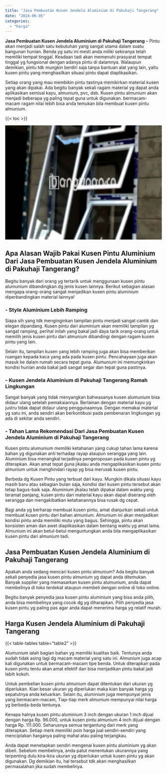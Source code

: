 ```yaml
---
title: "Jasa Pembuatan Kusen Jendela Aluminium di Pakuhaji Tangerang"
date: "2024-06-05"
categories: 
  - "harga"
---
```


**Jasa Pembuatan Kusen Jendela Aluminium di Pakuhaji Tangerang** – Pintu akan menjadi salah satu kebutuhan yang sangat utama dalam suatu bangunan hunian. Benda yg satu ini mesti anda miliki sekiranya telah memiliki tempat tinggal. Keadaan tadi akan memenuhi prasyarat tempat tinggal yg fungsional dengan adanya pintu di dalamnya. Walaupun demikian, pintu tdk mungkin berdiri saja tanpa bantuan alat yang lain, yaitu kusen pintu yang menghasilkan situasi pintu dapat diaplikasikan.

Setiap orang yang mau membikin pintu tastinya memikirkan material kusen yang akan dipakai. Ada begitu banyak sekali ragam material yg dapat anda aplikasikan semisal kayu, almunium, pvc, dsb. Kusen pintu almunium akan menjadi beberapa yg paling tepat guna untuk digunakan. bermacam-macam ragam nilai lebih bisa anda temukan bila membuat kusen pintu almunium.

{{< toc >}}

![Jasa Pembuatan Kusen Jendela Aluminium di Pakuhaji Tangerang](/images/harga-kusen-jendela-alumunium-28.png)

## Apa Alasan Wajib Pakai Kusen Pintu Aluminium Dari Jasa Pembuatan Kusen Jendela Aluminium di Pakuhaji Tangerang?

Begitu banyak dari orang yg tertarik untuk menggunaan kusen pintu alumunium dibandingkan dg jenis kusen lainnya. Berikut sebagian alasan mengapa orang-orang sangat menjadikan kusen pintu aluminium diperbandingkan material lainnya!

### \- Style Aluminium Lebih Ramping

Siapa sih yang tdk menginginkan tampilan pintu menjadi sangat cantik dan elegan dipandang. Kusen pintu dari aluminium akan memiliki tampilan yg sangat ramping, perihal inilah yang bakal jadi daya tarik orang-orang untuk memilih jenis kusen pintu dari almunium dibandingi dengan ragam kusen pintu yang lain.

Selain itu, tampilan kusen yang lebih ramping juga akan bisa memberikan ruangan kepada kaca yang ada pada kusen pintu. Pencahayaan juga akan masuk ke dalam rumah secara tepat guna. Alumunium ini memungkinkan kondisi hunian anda bakal jadi sangat segar dan tepat guna pastinya.

### \- Kusen Jendela Aluminium di Pakuhaji Tangerang Ramah Lingkungan

Sangat banyak yang tidak menyangkan bahwasanya kusen alumunium bisa didaur ulang setelah pemakaiannya. Berlainan dengan material kayu yg justru tidak dapat didaur ulang penggunaannya. Dengan memakai material yg satu ini, anda sendiri akan berkontibusi pada pembenaran lingkungan yg ada di sekitar anda sendiri.

### \- Tahan Lama Rekomendasi Dari Jasa Pembuatan Kusen Jendela Aluminium di Pakuhaji Tangerang

Kusen pintu alumunium memiliki ketahanan yang cukup tahan lama karena bahan yg digunakan anti terhadap rayap ataupun serangga yang lain. Aluminium bisa menangkal terjadinya pengeroposan pada kusen pintu yg diterapkan. Akan amat tepat guna jikalau anda mengaplikasikan kusen pintu almunium untuk menghindari rayap yg bisa merusak kusen pintu.

Berbeda dg Kusen Pintu yang terbuat dari kayu. Mungkin dikala situasi kayu masih baru atau sebagian bulan saja, kondisi dari kusen pintu tersebut akan tetap bagus-baik saja. Aluminium jikalau telah dipakai dalam waktu yang teramat panjang, kusen pintu dari material kayu akan dapat diserang oleh serangga dan mengakibatkan ketahanannya bisa rusak dg cepat.

Bagi anda yg berharap membuat kusen pintu, amat dianjurkan sekali untuk membuat kusen pintu dari bahan almunium. Almunium ini akan menjadikan kondisi pintu anda memiliki mutu yang bagus. Sehingga, pintu akan konsisten aman dan awet diaplikasikan dalam bentang waktu yg amat lama. Almunium ini akan betul-betul menguntungkan anda bila mengaplikasikan kusen pintu dari almunium tadi.

## Jasa Pembuatan Kusen Jendela Aluminium di Pakuhaji Tangerang

Apakah anda sedang mencari kusen pintu almunium? Ada begitu banyak sekali penyedia jasa kusen pintu almunium yg dapat anda ditemukan. Banyak supplier yang memasarkan kusen pintu alumunium, anda dapat membelinya di toko terdekat ataupun membeli dengan online di toko online.

Begitu banyak penyedia jasa kusen pintu aluminium yang bisa anda pilih, anda bisa membelinya yang cocok dg yg diharapkan. Pilih penyedia jasa kusen pintu yg paling pas agar anda dapat menerima harga yg relatif murah.

## Harga Kusen Jendela Aluminium di Pakuhaji Tangerang

{{< table-tables table="table2" >}}

Alumunium ialah bagian bahan yg memiliki kualitas baik. Tentunya anda sudah tidak asing lagi dg macam material yang satu ini. Almunium juga acap kali digunakan untuk bermacam-macam tipe benda. Untuk diterapkan pada kusen pintu tentu akan amat efektif dan bisa menjadikan pintu bakal jadi lebih kokoh.

Untuk pembelian kusen pintu almunium dapat ditentukan dari ukuran yg diperlukan. Kian besar ukuran yg diperlukan maka kian banyak harga yg sepatutnya anda keluarkan. Selain itu, aluminium juga mempunyai jenis yang bermacam-macam, Tiap-tiap merk almunium mempunyai nilai harga yg berbeda-beda tentunya.

Kenapa halnya kusen pintu aluminium 3 inch dengan ukuran 1 inch dijual dengan harga Rp. 96.000, untuk kusen pintu almunium 4 inch dijual dengan harga Rp. 111.000. Seharusnya semua tergantung dari merk yang diterapkan. Setiap merk memiliki poin harga jual sendiri-sendiri yang menciptakan harganya paling mahal atau paling terjangkau.

Anda dapat menetapkan sendiri mengenai kusen pintu aluminium yg akan dibeli. Sebelum membelinya, anda patut menentukan ukurannya yang terpenting dulu kira-kira ukuran yg diperlukan untuk kusen pintu yg akan digunakan. Dg demikian itu, hal tersebut tdk akan menghasilkan permasalahan jika sudah membelinya.
